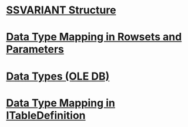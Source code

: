 # [SSVARIANT Structure](ssvariant-structure.md)
# [Data Type Mapping in Rowsets and Parameters](data-type-mapping-in-rowsets-and-parameters.md)
# [Data Types (OLE DB)](data-types-ole-db.md)
# [Data Type Mapping in ITableDefinition](data-type-mapping-in-itabledefinition.md)
